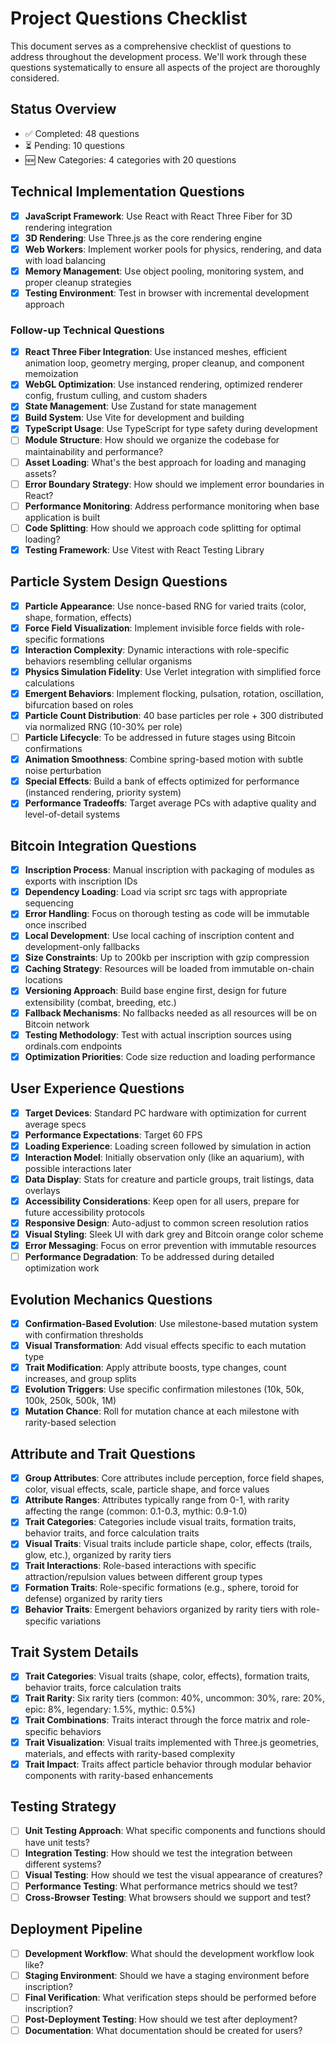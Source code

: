 # Project Questions Checklist

This document serves as a comprehensive checklist of questions to address throughout the development process. We'll work through these questions systematically to ensure all aspects of the project are thoroughly considered.

## Status Overview

- ✅ Completed: 48 questions
- ⏳ Pending: 10 questions
- 🆕 New Categories: 4 categories with 20 questions

## Technical Implementation Questions

- [x] **JavaScript Framework**: Use React with React Three Fiber for 3D rendering integration
- [x] **3D Rendering**: Use Three.js as the core rendering engine
- [x] **Web Workers**: Implement worker pools for physics, rendering, and data with load balancing
- [x] **Memory Management**: Use object pooling, monitoring system, and proper cleanup strategies
- [x] **Testing Environment**: Test in browser with incremental development approach

### Follow-up Technical Questions

- [x] **React Three Fiber Integration**: Use instanced meshes, efficient animation loop, geometry merging, proper cleanup, and component memoization
- [x] **WebGL Optimization**: Use instanced rendering, optimized renderer config, frustum culling, and custom shaders
- [x] **State Management**: Use Zustand for state management
- [x] **Build System**: Use Vite for development and building
- [x] **TypeScript Usage**: Use TypeScript for type safety during development
- [ ] **Module Structure**: How should we organize the codebase for maintainability and performance?
- [ ] **Asset Loading**: What's the best approach for loading and managing assets?
- [ ] **Error Boundary Strategy**: How should we implement error boundaries in React?
- [ ] **Performance Monitoring**: Address performance monitoring when base application is built
- [ ] **Code Splitting**: How should we approach code splitting for optimal loading?
- [x] **Testing Framework**: Use Vitest with React Testing Library

## Particle System Design Questions

- [x] **Particle Appearance**: Use nonce-based RNG for varied traits (color, shape, formation, effects)
- [x] **Force Field Visualization**: Implement invisible force fields with role-specific formations
- [x] **Interaction Complexity**: Dynamic interactions with role-specific behaviors resembling cellular organisms
- [x] **Physics Simulation Fidelity**: Use Verlet integration with simplified force calculations
- [x] **Emergent Behaviors**: Implement flocking, pulsation, rotation, oscillation, bifurcation based on roles
- [x] **Particle Count Distribution**: 40 base particles per role + 300 distributed via normalized RNG (10-30% per role)
- [ ] **Particle Lifecycle**: To be addressed in future stages using Bitcoin confirmations
- [x] **Animation Smoothness**: Combine spring-based motion with subtle noise perturbation
- [x] **Special Effects**: Build a bank of effects optimized for performance (instanced rendering, priority system)
- [x] **Performance Tradeoffs**: Target average PCs with adaptive quality and level-of-detail systems

## Bitcoin Integration Questions

- [x] **Inscription Process**: Manual inscription with packaging of modules as exports with inscription IDs
- [x] **Dependency Loading**: Load via script src tags with appropriate sequencing
- [x] **Error Handling**: Focus on thorough testing as code will be immutable once inscribed
- [x] **Local Development**: Use local caching of inscription content and development-only fallbacks
- [x] **Size Constraints**: Up to 200kb per inscription with gzip compression
- [x] **Caching Strategy**: Resources will be loaded from immutable on-chain locations
- [x] **Versioning Approach**: Build base engine first, design for future extensibility (combat, breeding, etc.)
- [x] **Fallback Mechanisms**: No fallbacks needed as all resources will be on Bitcoin network
- [x] **Testing Methodology**: Test with actual inscription sources using ordinals.com endpoints
- [x] **Optimization Priorities**: Code size reduction and loading performance

## User Experience Questions

- [x] **Target Devices**: Standard PC hardware with optimization for current average specs
- [x] **Performance Expectations**: Target 60 FPS
- [x] **Loading Experience**: Loading screen followed by simulation in action
- [x] **Interaction Model**: Initially observation only (like an aquarium), with possible interactions later
- [x] **Data Display**: Stats for creature and particle groups, trait listings, data overlays
- [x] **Accessibility Considerations**: Keep open for all users, prepare for future accessibility protocols
- [x] **Responsive Design**: Auto-adjust to common screen resolution ratios
- [x] **Visual Styling**: Sleek UI with dark grey and Bitcoin orange color scheme
- [x] **Error Messaging**: Focus on error prevention with immutable resources
- [ ] **Performance Degradation**: To be addressed during detailed optimization work

## Evolution Mechanics Questions

- [x] **Confirmation-Based Evolution**: Use milestone-based mutation system with confirmation thresholds
- [x] **Visual Transformation**: Add visual effects specific to each mutation type
- [x] **Trait Modification**: Apply attribute boosts, type changes, count increases, and group splits
- [x] **Evolution Triggers**: Use specific confirmation milestones (10k, 50k, 100k, 250k, 500k, 1M)
- [x] **Mutation Chance**: Roll for mutation chance at each milestone with rarity-based selection

## Attribute and Trait Questions

- [x] **Group Attributes**: Core attributes include perception, force field shapes, color, visual effects, scale, particle shape, and force values
- [x] **Attribute Ranges**: Attributes typically range from 0-1, with rarity affecting the range (common: 0.1-0.3, mythic: 0.9-1.0)
- [x] **Trait Categories**: Categories include visual traits, formation traits, behavior traits, and force calculation traits
- [x] **Visual Traits**: Visual traits include particle shape, color, effects (trails, glow, etc.), organized by rarity tiers
- [x] **Trait Interactions**: Role-based interactions with specific attraction/repulsion values between different group types
- [x] **Formation Traits**: Role-specific formations (e.g., sphere, toroid for defense) organized by rarity tiers
- [x] **Behavior Traits**: Emergent behaviors organized by rarity tiers with role-specific variations

## Trait System Details

- [x] **Trait Categories**: Visual traits (shape, color, effects), formation traits, behavior traits, force calculation traits
- [x] **Trait Rarity**: Six rarity tiers (common: 40%, uncommon: 30%, rare: 20%, epic: 8%, legendary: 1.5%, mythic: 0.5%)
- [x] **Trait Combinations**: Traits interact through the force matrix and role-specific behaviors
- [x] **Trait Visualization**: Visual traits implemented with Three.js geometries, materials, and effects with rarity-based complexity
- [x] **Trait Impact**: Traits affect particle behavior through modular behavior components with rarity-based enhancements

## Testing Strategy

- [ ] **Unit Testing Approach**: What specific components and functions should have unit tests?
- [ ] **Integration Testing**: How should we test the integration between different systems?
- [ ] **Visual Testing**: How should we test the visual appearance of creatures?
- [ ] **Performance Testing**: What performance metrics should we test?
- [ ] **Cross-Browser Testing**: What browsers should we support and test?

## Deployment Pipeline

- [ ] **Development Workflow**: What should the development workflow look like?
- [ ] **Staging Environment**: Should we have a staging environment before inscription?
- [ ] **Final Verification**: What verification steps should be performed before inscription?
- [ ] **Post-Deployment Testing**: How should we test after deployment?
- [ ] **Documentation**: What documentation should be created for users?
